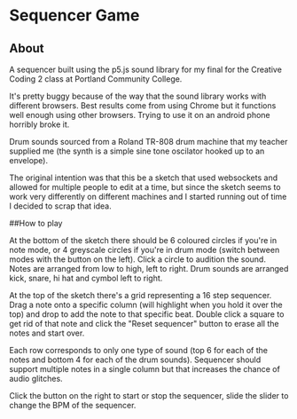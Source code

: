 # Sequencer Game
## About
A sequencer built using the p5.js sound library for my final for the Creative Coding 2 class at Portland Community College.

It's pretty buggy because of the way that the sound library works with different browsers. Best results come from using Chrome but it functions well enough using other browsers. Trying to use it on an android phone horribly broke it. 

Drum sounds sourced from a Roland TR-808 drum machine that my teacher supplied me (the synth is a simple sine tone oscilator hooked up to an envelope).

The original intention was that this be a sketch that used websockets and allowed for multiple people to edit at a time, but since the sketch seems to work very differently on different machines and I started running out of time I decided to scrap that idea. 

##How to play

At the bottom of the sketch there should be 6 coloured circles if you're in note mode, or 4 greyscale circles if you're in drum mode (switch between modes with the button on the left). Click a circle to audition the sound. Notes are arranged from low to high, left to right. Drum sounds are arranged kick, snare, hi hat and cymbol left to right. 

At the top of the sketch there's a grid representing a 16 step sequencer. Drag a note onto a specific column (will highlight when you hold it over the top) and drop to add the note to that specific beat. Double click a square to get rid of that note and click the "Reset sequencer" button to erase all the notes and start over. 

Each row corresponds to only one type of sound (top 6 for each of the notes and bottom 4 for each of the drum sounds). Sequencer should support multiple notes in a single column but that increases the chance of audio glitches. 

Click the button on the right to start or stop the sequencer, slide the slider to change the BPM of the sequencer. 

